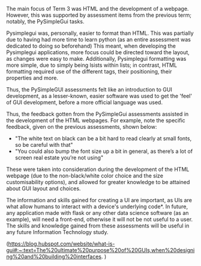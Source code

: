 The main focus of Term 3 was HTML and the development of a webpage. However, this was supported by assessment items from the previous term; notably, the PySimpleGui tasks.

Pysimplegui was, personally, easier to format than HTML. 
This was partially due to having had more time to learn python (as an entire assessment was dedicated to doing so beforehand) This meant, when developing the Pysimplegui applications, more focus could be directed toward the layout, as changes were easy to make. Additionally, Pysimplegui formatting was more simple, due to simply being lsists within lists; in contrast, HTML formatting required use of the different tags, their positioning, their properties and more. 

Thus, the PySimpleGUI assessments felt like an introduction to GUI development, as a lesser-known, easier software was used to get the 'feel' of GUI development, before a more official language was used. 

Thus, the feedback gotten from the PySimpleGui assessments assisted in the development of the HTML webpages. For example, note the specific feedback, given on the previous assessments, shown below:

 - "The white text on black can be a bit hard to read clearly at small fonts, so be careful with that"
 - "You could also bump the font size up a bit in general, as there’s a lot of screen real estate you’re not using"

These were taken into consideration during the development of the HTML webpage (due to the non-black/white color choice and the size customisability options), and allowed for greater knowledge to be attained about GUI layout and choices. 

The information and skills gained for creating a UI are important, as UIs are what allow humans to interact with a device's underlying code*.
In future, any application made with flask or any other data science software (as an example), will need a front-end, otherwise it will not be not useful to a user. The skills and knowledge gained from these assessments will be useful in any future Information Technology study.

(https://blog.hubspot.com/website/what-is-gui#:~:text=The%20ultimate%20purpose%20of%20GUIs,when%20designing%20and%20building%20interfaces. )